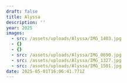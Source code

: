```yaml
---
draft: false
title: Alyssa
description: ''
year: 2025
images:
  - src: /assets/uploads/Alyssa/IMG_1403.jpg
  - {}
  - {}
  - src: /assets/uploads/Alyssa/IMG_0690.jpg
  - src: /assets/uploads/Alyssa/IMG_1327.jpg
  - src: /assets/uploads/Alyssa/IMG_1501.jpg
date: 2025-05-01T16:06:41.771Z
---
```


